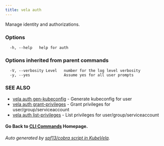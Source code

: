 ```yaml
---
title: vela auth
---
```


Manage identity and authorizations.

### Options

```
  -h, --help   help for auth
```

### Options inherited from parent commands

```
  -V, --verbosity Level   number for the log level verbosity
  -y, --yes               Assume yes for all user prompts
```

### SEE ALSO


* [vela auth gen-kubeconfig](vela_auth_gen-kubeconfig.md)	 - Generate kubeconfig for user
* [vela auth grant-privileges](vela_auth_grant-privileges.md)	 - Grant privileges for user/group/serviceaccount
* [vela auth list-privileges](vela_auth_list-privileges.md)	 - List privileges for user/group/serviceaccount

#### Go Back to [CLI Commands](vela.md) Homepage.


###### Auto generated by [spf13/cobra script in KubeVela](https://github.com/kubevela/kubevela/tree/master/hack/docgen).
